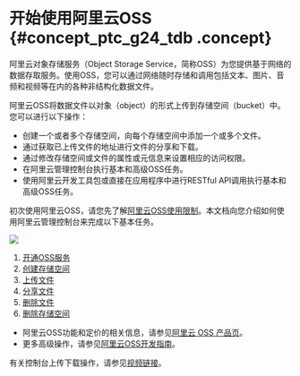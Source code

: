 # 开始使用阿里云OSS {#concept_ptc_g24_tdb .concept}

阿里云对象存储服务（Object Storage Service，简称OSS）为您提供基于网络的数据存取服务。使用OSS，您可以通过网络随时存储和调用包括文本、图片、音频和视频等在内的各种非结构化数据文件。

阿里云OSS将数据文件以对象（object）的形式上传到存储空间（bucket）中。您可以进行以下操作：

-   创建一个或者多个存储空间，向每个存储空间中添加一个或多个文件。
-   通过获取已上传文件的地址进行文件的分享和下载。
-   通过修改存储空间或文件的属性或元信息来设置相应的访问权限。
-   在阿里云管理控制台执行基本和高级OSS任务。
-   使用阿里云开发工具包或直接在应用程序中进行RESTful API调用执行基本和高级OSS任务。

初次使用阿里云OSS，请您先了解[阿里云OSS使用限制](../../../../cn.zh-CN/产品简介/使用限制.md#)。本文档向您介绍如何使用阿里云管理控制台来完成以下基本任务。

 ![](http://static-aliyun-doc.oss-cn-hangzhou.aliyuncs.com/assets/img/4330/1543463025919_zh-CN.jpg) 

1.  [开通OSS服务](cn.zh-CN/快速入门/tia开通OSS服务.md#)
2.  [创建存储空间](cn.zh-CN/快速入门/创建存储空间.md#)
3.  [上传文件](cn.zh-CN/快速入门/上传文件.md#)
4.  [分享文件](cn.zh-CN/快速入门/下载文件.md#)
5.  [删除文件](cn.zh-CN/快速入门/删除文件.md#)
6.  [删除存储空间](cn.zh-CN/快速入门/删除存储空间.md#)

-   阿里云OSS功能和定价的相关信息，请参见[阿里云 OSS 产品页](https://www.aliyun.com/product/oss)。
-   更多高级操作，请参见[阿里云OSS开发指南](../../../../cn.zh-CN/开发指南/基本概念介绍.md#)。

有关控制台上传下载操作，请参见[视频链接](https://help.aliyun.com/video_detail/67400.html)。

